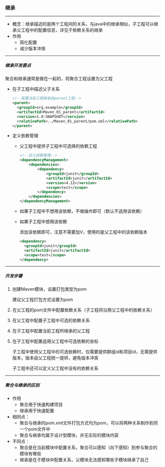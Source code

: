 ### 继承

---------------

- 概念：继承描述的是两个工程间的关系，与java中的继承相似，子工程可以继承父工程中的配置信息，详见于依赖关系的继承
- 作用
  - 简化配置
  - 减少版本冲突

---------------------

##### 继承开发要点

聚合和继承通常是做在一起的，将聚合工程设置为父工程

- 在子工程中描述父子关系

  ```xml
  <!--配置当前工程继承自parent工程-->
  <parent>
    <groupId>org.example</groupId>
    <artifactId>Maven_01_parent</artifactId>
    <version>1.0-SNAPSHOT</version>
    <relativePath>../Maven_01_parent/pom.xml</relativePath>
  </parent>
  ```

- 定义依赖管理

  - 父工程中提供子工程中可选择的依赖工程

    ```xml
    <!--定义依赖管理-->
    <dependencyManagement>
        <dependencies>
            <dependency>
                <groupId>junit</groupId>
                <artifactId>junit</artifactId>
                <version>4.12</version>
                <scope>test</scope>
            </dependency>
        </dependencies>
    </dependencyManagement>
    ```

  - 如果子工程中不想用该依赖，不做操作即可（默认不适用该依赖）

  - 如果子工程中想用该依赖

    添加该依赖即可，注意不需要加V，使用的是父工程中的该依赖版本

    ```xml
    <dependency>
      <groupId>junit</groupId>
      <artifactId>junit</artifactId>
      <scope>test</scope>
    </dependency>
    ```

-------------------------

##### 开发步骤

1. 创建Maven模块，设置打包类型为pom

   建议父工程打包方式设置为pom

2. 在父工程的pom文件中配置依赖关系（子工程将沿用父工程中的依赖关系）

3. 在父工程中配置子工程中可选的依赖关系

4. 在子工程中配置当前工程所继承的父工程

5. 在子工程中配置适用父工程中可选依赖的坐标

   子工程中使用父工程中的可选依赖时，仅需要提供群组id和项目id，无需提供版本，版本由父工程统一提供，避免版本冲突

   子工程中还可以定义父工程中没有的依赖关系

-------------------

##### 聚合与继承的区别

- 作用
  - 聚合用于快速构建项目
  - 继承用于快速配置
- 相同点：
  - 聚合与继承的pom.xml文件打包方式均为pom，可以将两种关系制作到同一个pom文件中
  - 聚合与继承均属于设计型模块，并无实际的模块内容
- 不同点：
  - 聚合是在当前模块中配置关系，聚合可以感知（向下感知）到参与聚合的模块有哪些
  - 继承是在子模块中配置关系，父模块无法感知哪些子模块继承了自己


